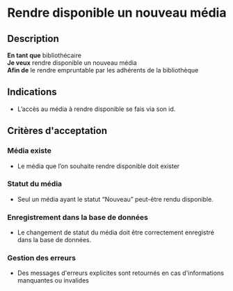 # Rendre disponible un nouveau média

## Description
**En tant que** bibliothécaire   
**Je veux** rendre disponible un nouveau média  
**Afin de** le rendre empruntable par les adhérents de la bibliothèque

## Indications
- L’accès au média à rendre disponible se fais via son id.

## Critères d'acceptation

### Média existe
- Le média que l’on souhaite rendre disponible doit exister
### Statut du média
- Seul un média ayant le statut “Nouveau” peut-être rendu disponible.


### Enregistrement dans la base de données
- Le changement de statut du média doit être correctement enregistré dans la base de données.

### Gestion des erreurs
- Des messages d'erreurs explicites sont retournés en cas d'informations manquantes ou invalides